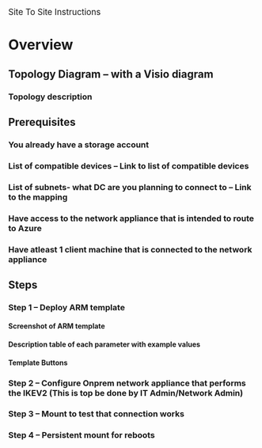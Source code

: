 <span style="font-size:larger;">Site To Site Instructions</span> 

# Overview
## Topology Diagram – with a Visio diagram
### Topology description
## Prerequisites 
### You already have a storage account
### List of compatible devices – Link to list of compatible devices
### List of subnets- what DC are you planning to connect to – Link to the mapping
### Have access to the network appliance  that is intended to route to Azure
### Have atleast 1 client machine that is connected to the network appliance
## Steps
### Step 1 – Deploy ARM template
#### Screenshot of ARM template
#### Description table of each parameter with example values
#### Template Buttons
### Step 2 – Configure Onprem network appliance that performs the IKEV2 (This is top be done by IT Admin/Network Admin)
### Step 3 – Mount to test that connection works
### Step 4 – Persistent mount for reboots
